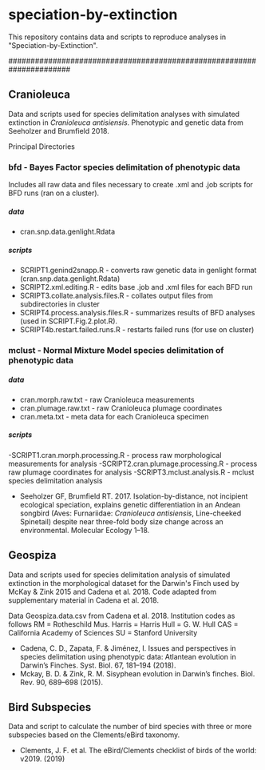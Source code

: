 # speciation-by-extinction

This repository contains data and scripts to reproduce analyses in "Speciation-by-Extinction".


######################################################################

## Cranioleuca

Data and scripts used for species delimitation analyses with simulated extinction in *Cranioleuca antisiensis*. Phenotypic and genetic data from Seeholzer and Brumfield 2018. 

Principal Directories

### bfd - Bayes Factor species delimitation of phenotypic data

Includes all raw data and files necessary to create .xml and .job scripts for BFD runs (ran on a cluster).

##### data
- cran.snp.data.genlight.Rdata

##### scripts
- SCRIPT1.genind2snapp.R - converts raw genetic data in genlight format (cran.snp.data.genlight.Rdata)
- SCRIPT2.xml.editing.R - edits base .job and .xml files for each BFD run
- SCRIPT3.collate.analysis.files.R - collates output files from subdirectories in cluster
- SCRIPT4.process.analysis.files.R - summarizes results of BFD analyses (used in SCRIPT.Fig.2.plot.R).
- SCRIPT4b.restart.failed.runs.R - restarts failed runs (for use on cluster)

### mclust - Normal Mixture Model species delimitation of phenotypic data

##### data
- cran.morph.raw.txt - raw Cranioleuca measurements
- cran.plumage.raw.txt - raw Cranioleuca plumage coordinates
- cran.meta.txt - meta data for each Cranioleuca specimen

##### scripts
-SCRIPT1.cran.morph.processing.R - process raw morphological measurements for analysis
-SCRIPT2.cran.plumage.processing.R - process raw plumage coordinates for analysis
-SCRIPT3.mclust.analysis.R - mclust species delimitation analysis




- Seeholzer GF, Brumfield RT. 2017. Isolation-by-distance, not incipient ecological speciation, explains genetic differentiation in an Andean songbird (Aves: Furnariidae: *Cranioleuca antisiensis*, Line-cheeked Spinetail) despite near three-fold body size change across an environmental. Molecular Ecology 1–18.


## Geospiza

Data and scripts used for species delimitation analysis of simulated extinction in the morphological dataset for the Darwin's Finch used by McKay & Zink 2015 and Cadena et al. 2018. Code adapted from supplementary material in Cadena et al. 2018. 

Data Geospiza.data.csv from Cadena et al. 2018. Institution codes as follows
RM = Rotheschild Mus.
Harris = Harris
Hull = G. W. Hull
CAS = California Academy of Sciences
SU = Stanford University


- Cadena, C. D., Zapata, F. & Jiménez, I. Issues and perspectives in species delimitation using phenotypic data: Atlantean evolution in Darwin’s Finches. Syst. Biol. 67, 181–194 (2018).
- Mckay, B. D. & Zink, R. M. Sisyphean evolution in Darwin’s finches. Biol. Rev. 90, 689–698 (2015).


## Bird Subspecies

Data and script to calculate the number of bird species with three or more subspecies based on the Clements/eBird taxonomy.

- Clements, J. F. et al. The eBird/Clements checklist of birds of the world: v2019. (2019)
